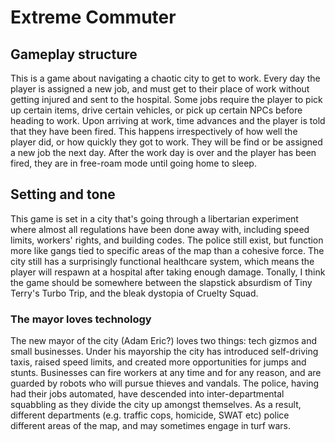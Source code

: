 # Extreme Commuter

## Gameplay structure
This is a game about navigating a chaotic city to get to work. Every day the player is assigned a new job, and must get to their place of work without getting injured and sent to the hospital.
Some jobs require the player to pick up certain items, drive certain vehicles, or pick up certain NPCs before heading to work.
Upon arriving at work, time advances and the player is told that they have been fired. This happens irrespectively of how well the player did, or how quickly they got to work. They will be find or be assigned a new job the next day.
After the work day is over and the player has been fired, they are in free-roam mode until going home to sleep.

## Setting and tone
This game is set in a city that's going through a libertarian experiment where almost all regulations have been done away with, including speed limits, workers' rights, and building codes.
The police still exist, but function more like gangs tied to specific areas of the map than a cohesive force.
The city still has a surprisingly functional healthcare system, which means the player will respawn at a hospital after taking enough damage.
Tonally, I think the game should be somewhere between the slapstick absurdism of Tiny Terry's Turbo Trip, and the bleak dystopia of Cruelty Squad.

### The mayor loves technology
The new mayor of the city (Adam Eric?) loves two things: tech gizmos and small businesses. Under his mayorship the city has introduced self-driving taxis, raised speed limits, and created more opportunities for jumps and stunts. Businesses can fire workers at any time and for any reason, and are guarded by robots who will pursue thieves and vandals. The police, having had their jobs automated, have descended into inter-departmental squabbling as they divide the city up amongst themselves. As a result, different departments (e.g. traffic cops, homicide, SWAT etc) police different areas of the map, and may sometimes engage in turf wars.

### 
